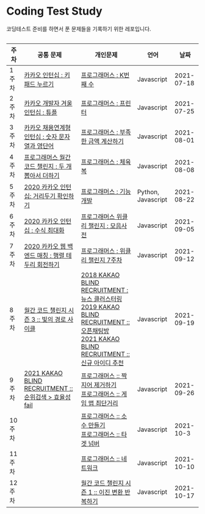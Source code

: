 # Coding Test Study
 코딩테스트 준비를 하면서 푼 문제들을 기록하기 위한 레포입니다.


##
 주차 | 공통 문제 | 개인문제 | 언어 | 날짜
------------ | ------------- | ------------- | ------------- | ------------- |
1주차 | [카카오 인턴십 : 키패드 누르기](https://github.com/Younggil-kim/Coding-Test-Study/blob/master/Week%201/%EA%B3%B5%ED%86%B5%EB%AC%B8%EC%A0%9C1.js) | [프로그래머스 : K번째 수](https://github.com/Younggil-kim/Coding-Test-Study/blob/master/Week%201/%EA%B0%9C%EC%9D%B8%EB%AC%B8%EC%A0%9C1.js) | Javascript | 2021-07-18 
2주차 | [카카오 개발자 겨울 인턴십 : 튜플](https://github.com/Younggil-kim/Coding-Test-Study/blob/master/Week%202/%EA%B3%B5%ED%86%B5%EB%AC%B8%EC%A0%9C2.js) | [프로그래머스 : 프린터](https://github.com/Younggil-kim/Coding-Test-Study/blob/master/Week%202/%EA%B0%9C%EC%9D%B8%EB%AC%B8%EC%A0%9C2.js) | Javascript | 2021-07-25 
3주차 | [카카오 채용연계형 인턴십 : 숫자 문자열과 영단어](https://github.com/Younggil-kim/Coding-Test-Study/blob/master/Week%203/%EA%B3%B5%ED%86%B5%EB%AC%B8%EC%A0%9C%203.js) | [프로그래머스 : 부족한 금액 계산하기](https://github.com/Younggil-kim/Coding-Test-Study/blob/master/Week%203/%EA%B0%9C%EC%9D%B8%EB%AC%B8%EC%A0%9C3.js) | Javascript | 2021-08-01 
4주차 | [프로그래머스 월간 코드 챌린지 : 두 개 뽑아서 더하기](https://github.com/Younggil-kim/Coding-Test-Study/blob/master/Week%204/%EA%B3%B5%ED%86%B5%EB%AC%B8%EC%A0%9C4.js) | [프로그래머스 : 체육복](https://github.com/Younggil-kim/Coding-Test-Study/blob/master/Week%204/%EA%B0%9C%EC%9D%B8%EB%AC%B8%EC%A0%9C4.js) | Javascript | 2021-08-08
5주차 | [2020 카카오 인턴십: 거리두기 확인하기](https://github.com/Younggil-kim/Coding-Test-Study/blob/master/Week%205/%EA%B3%B5%ED%86%B5%EB%AC%B8%EC%A0%9C%205.py) | [프로그래머스 : 기능개발](https://github.com/Younggil-kim/Coding-Test-Study/blob/master/Week%205/%EA%B0%9C%EC%9D%B8%EB%AC%B8%EC%A0%9C%205.js) | Python, Javascript | 2021-08-22
6주차 | [2020 카카오 인턴십 : 수식 최대화](https://github.com/Younggil-kim/Coding-Test-Study/blob/master/Week%206/%EA%B3%B5%ED%86%B5%EB%AC%B8%EC%A0%9C%206.js) | [프로그래머스 위클리 챌린지 : 모음사전 ](https://github.com/Younggil-kim/Coding-Test-Study/blob/master/Week%206/%EA%B0%9C%EC%9D%B8%EB%AC%B8%EC%A0%9C%206.js) | Javascript | 2021-09-05
7주차 | [2020 카카오 웹 백엔드 매칭 : 행렬 테두리 회전하기](https://github.com/Younggil-kim/Coding-Test-Study/blob/master/Week%207/%EA%B3%B5%ED%86%B5%EB%AC%B8%EC%A0%9C%207.js) | [프로그래머스 : 위클리 챌린지 7주차](https://github.com/Younggil-kim/Coding-Test-Study/blob/master/Week%207/%EA%B0%9C%EC%9D%B8%EB%AC%B8%EC%A0%9C%207.js) | Javascript | 2021-09-12
8주차 | [월간 코드 챌린지 시즌 3 :: 빛의 경로 사이클](https://github.com/Younggil-kim/Coding-Test-Study/blob/master/Week%208/%EA%B3%B5%ED%86%B5%EB%AC%B8%EC%A0%9C%208.js) | [ 2018 KAKAO BLIND RECRUITMENT : 뉴스 클러스터링 ](https://github.com/Younggil-kim/Coding-Test-Study/blob/master/Week%208/%EA%B0%9C%EC%9D%B8%EB%AC%B8%EC%A0%9C%208.js)</br> [ 2019 KAKAO BLIND RECRUITMENT :: 오픈채팅방](https://github.com/Younggil-kim/Coding-Test-Study/blob/master/Week%208/%EA%B0%9C%EC%9D%B8%EB%AC%B8%EC%A0%9C%208-2.js)</br> [2021 KAKAO BLIND RECRUITMENT :: 신규 아이디 추천](https://github.com/Younggil-kim/Coding-Test-Study/blob/master/Week%208/%EA%B0%9C%EC%9D%B8%EB%AC%B8%EC%A0%9C%208.js) | Javascript | 2021-09-19
9주차 | [2021 KAKAO BLIND RECRUITMENT :: 순위검색 > 효율성 fail](https://github.com/Younggil-kim/Coding-Test-Study/blob/master/Week%209/%EA%B3%B5%ED%86%B5%EB%AC%B8%EC%A0%9C%209.js) | [ 프로그래머스 :: 짝지어 제거하기 ](https://github.com/Younggil-kim/Coding-Test-Study/blob/master/Week%209/%EA%B0%9C%EC%9D%B8%EB%AC%B8%EC%A0%9C%209-1.js)</br> [프로그래머스 :: 게임 맵 최단거리](https://github.com/Younggil-kim/Coding-Test-Study/blob/master/Week%209/%EA%B0%9C%EC%9D%B8%EB%AC%B8%EC%A0%9C%209-2.js) | Javascript | 2021-09-26
10주차 | []() | [프로그래머스 :: 소수 만들기](https://github.com/Younggil-kim/Coding-Test-Study/blob/master/Week%2010/%EA%B0%9C%EC%9D%B8%EB%AC%B8%EC%A0%9C%2010-1.js)</br> [프로그래머스 :: 타겟 넘버](https://github.com/Younggil-kim/Coding-Test-Study/tree/master/Week%2010) | Javascript | 2021-10-3
11주차 | []() | [프로그래머스 :: 네트워크 ](https://github.com/Younggil-kim/Coding-Test-Study/blob/master/Week%2011/%EA%B0%9C%EC%9D%B8%EB%AC%B8%EC%A0%9C%2011-1.js) | Javascript | 2021-10-10
12주차 | []() | [월간 코드 챌린지 시즌 1 :: 이진 변환 반복하기](https://github.com/Younggil-kim/Coding-Test-Study/blob/master/Week%2012/%EA%B0%9C%EC%9D%B8%EB%AC%B8%EC%A0%9C%2012-1.js) | Javascript | 2021-10-17


